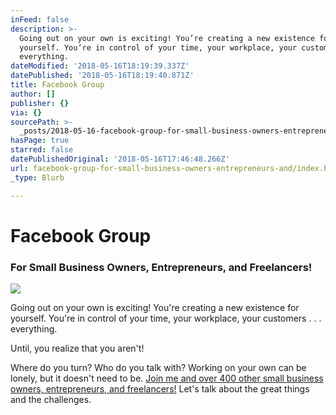 ```yaml
---
inFeed: false
description: >-
  Going out on your own is exciting! You’re creating a new existence for
  yourself. You’re in control of your time, your workplace, your customers . . .
  everything.
dateModified: '2018-05-16T18:19:39.337Z'
datePublished: '2018-05-16T18:19:40.871Z'
title: Facebook Group
author: []
publisher: {}
via: {}
sourcePath: >-
  _posts/2018-05-16-facebook-group-for-small-business-owners-entrepreneurs-and.md
hasPage: true
starred: false
datePublishedOriginal: '2018-05-16T17:46:48.266Z'
url: facebook-group-for-small-business-owners-entrepreneurs-and/index.html
_type: Blurb

---
```

# Facebook Group

### For Small Business Owners, Entrepreneurs, and Freelancers!
![](https://the-grid-user-content.s3-us-west-2.amazonaws.com/5e741241-8e19-4486-8413-7a337ce54ed5.jpg)

Going out on your own is exciting! You're creating a new existence for yourself. You're in control of your time, your workplace, your customers . . . everything.

Until, you realize that you aren't! 

Where do you turn? Who do you talk with? Working on your own can be lonely, but it doesn't need to be. [Join me and over 400 other small business owners, entrepreneurs, and freelancers!][0] Let's talk about the great things and the challenges.

[0]: https://www.facebook.com/groups/alandw/